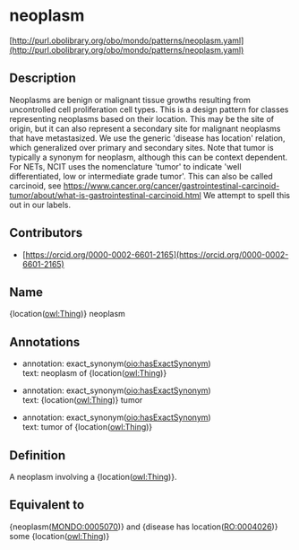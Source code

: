 # neoplasm 

[http://purl.obolibrary.org/obo/mondo/patterns/neoplasm.yaml](http://purl.obolibrary.org/obo/mondo/patterns/neoplasm.yaml)
## Description 


Neoplasms are benign or malignant tissue growths resulting from uncontrolled cell proliferation cell types.
This is a design pattern for classes representing neoplasms based on their location. This may be the site of origin, but it can also represent a secondary site for malignant neoplasms that have metastasized.
We use the generic 'disease has location' relation, which generalized over primary and secondary sites.
Note that tumor is typically a synonym for neoplasm, although this can be context dependent. For NETs, NCIT uses the nomenclature 'tumor' to indicate 'well differentiated, low or intermediate grade tumor'. This can also be called carcinoid, see https://www.cancer.org/cancer/gastrointestinal-carcinoid-tumor/about/what-is-gastrointestinal-carcinoid.html We attempt to spell this out in our labels.
## Contributors 
* [https://orcid.org/0000-0002-6601-2165](https://orcid.org/0000-0002-6601-2165) 
## Name 

{location\([owl:Thing](http://www.w3.org/2002/07/owl#Thing)\)} neoplasm

## Annotations 

* annotation: exact_synonym\([oio:hasExactSynonym](http://purl.obolibrary.org/obo/oio_hasExactSynonym)\)  
text: neoplasm of {location\([owl:Thing](http://www.w3.org/2002/07/owl#Thing)\)}

* annotation: exact_synonym\([oio:hasExactSynonym](http://purl.obolibrary.org/obo/oio_hasExactSynonym)\)  
text: {location\([owl:Thing](http://www.w3.org/2002/07/owl#Thing)\)} tumor

* annotation: exact_synonym\([oio:hasExactSynonym](http://purl.obolibrary.org/obo/oio_hasExactSynonym)\)  
text: tumor of {location\([owl:Thing](http://www.w3.org/2002/07/owl#Thing)\)}

## Definition 

A neoplasm involving a {location\([owl:Thing](http://www.w3.org/2002/07/owl#Thing)\)}.

## Equivalent to 

{neoplasm\([MONDO:0005070](http://purl.obolibrary.org/obo/MONDO_0005070)\)} and {disease has location\([RO:0004026](http://purl.obolibrary.org/obo/RO_0004026)\)} some {location\([owl:Thing](http://www.w3.org/2002/07/owl#Thing)\)}

